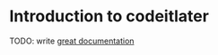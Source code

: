 # Introduction to codeitlater

TODO: write [great documentation](http://jacobian.org/writing/what-to-write/)
